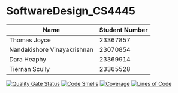 # SoftwareDesign_CS4445

| Name                        | Student Number |
| --------------------------- | -------------- |
| Thomas Joyce                | 23367857       |
| Nandakishore Vinayakrishnan | 23070854       |
| Dara Heaphy                 | 23369914      |
| Tiernan Scully              | 23365528       |

[![Quality Gate Status](https://sonarcloud.io/api/project_badges/measure?project=tomjoyce1_SoftwareDesign_CS4445&metric=alert_status)](https://sonarcloud.io/summary/new_code?id=tomjoyce1_SoftwareDesign_CS4445)
[![Code Smells](https://sonarcloud.io/api/project_badges/measure?project=tomjoyce1_SoftwareDesign_CS4445&metric=code_smells)](https://sonarcloud.io/summary/new_code?id=tomjoyce1_SoftwareDesign_CS4445)
[![Coverage](https://sonarcloud.io/api/project_badges/measure?project=tomjoyce1_SoftwareDesign_CS4445&metric=coverage)](https://sonarcloud.io/summary/new_code?id=tomjoyce1_SoftwareDesign_CS4445)
[![Lines of Code](https://sonarcloud.io/api/project_badges/measure?project=tomjoyce1_SoftwareDesign_CS4445&metric=ncloc)](https://sonarcloud.io/summary/new_code?id=tomjoyce1_SoftwareDesign_CS4445)
